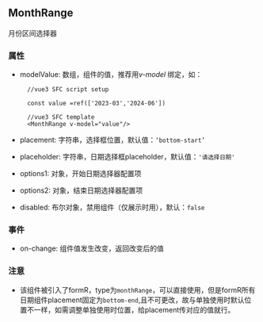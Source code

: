 ## MonthRange

月份区间选择器

### 属性

- modelValue: 数组，组件的值，推荐用*v-model* 绑定，如：

  ```
    //vue3 SFC script setup

    const value =ref(['2023-03','2024-06'])

    //vue3 SFC template
    <MonthRange v-model="value"/>
  ```

- placement: 字符串，选择框位置，默认值：`‘bottom-start’`

- placeholder: 字符串，日期选择框placeholder，默认值：`'请选择日期'`

- options1: 对象，开始日期选择器配置项

- options2: 对象，结束日期选择器配置项

- disabled: 布尔对象，禁用组件（仅展示时用），默认：`false`

### 事件

- on-change: 组件值发生改变，返回改变后的值

### 注意

- 该组件被引入了formR，type为`monthRange`，可以直接使用，但是formR所有日期组件placement固定为`bottom-end`,且不可更改，故与单独使用时默认位置不一样，如需调整单独使用时位置，给placement传对应的值就行。
